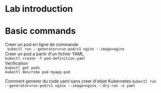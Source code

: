 # Lab introduction 
# Basic commands
Creer un pod en ligne de commande  
``` kubectl run --generator=run-pod/v1 nginx --image=nginx```   
Creer un pod a partir d'un fichier YAML  
``kubectl create -f pod-definition.yaml``  
Verification  
``kubectl get pods``  
``kubectl describe pod myapp-pod``  

Comment generer du code yaml sans creer d'objet Kubernetes
``kubectl run --generator=run-pod/v1 nginx --image=nginx --dry-run -o yaml``
